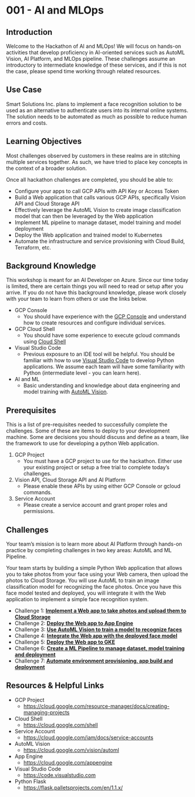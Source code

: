# 001 - AI and MLOps

## Introduction
Welcome to the Hackathon of AI and MLOps! We will focus on hands-on activities that develop proficiency in AI-oriented services such as AutoML Vision, AI Platform, and MLOps pipeline. These challenges assume an introductory to intermediate knowledge of these services, and if this is not the case, please spend time working through related resources.

## Use Case
Smart Solutions Inc. plans to implement a face recognition solution to be used as an alternative to authenticate users into its internal online systems. The solution needs to be automated as much as possible to reduce human errors and costs. 

## Learning Objectives
Most challenges observed by customers in these realms are in stitching multiple services together. As such, we have tried to place key concepts in the context of a broader solution.

Once all hackathon challenges are completed, you should be able to:
- Configure your apps to call GCP APIs with API Key or Access Token
- Build a Web application that calls various GCP APIs, specifically Vision API and Cloud Storage API  
- Effectively leverage the AutoML Vision to create image classification model that can then be leveraged by the Web application
- Implement ML pipeline to manage dataset, model training and model deployment
- Deploy the Web application and trained model to Kubernetes 
- Automate the infrastructure and service provisioning with Cloud Build, Terraform, etc.

## Background Knowledge
This workshop is meant for an AI Developer on Azure. Since our time today is limited, there are certain things you will need to read or setup after you arrive. If you do not have this background knowledge, please work closely with your team to learn from others or use the links below.
- GCP Console
    - You should have experience with the [GCP Console](https://console.cloud.google.com) and understand how to create resources and configure individual services. 
- GCP Cloud Shell
    - You should have some experience to execute gcloud commands using [Cloud Shell](https://cloud.google.com/shell)
- Visual Studio Code
    - Previous exposure to an IDE tool will be helpful. You should be familiar with how to use [Visual Studio Code](https://code.visualstudio.com) to develop Python applications. We assume each team will have some familiarity with Python (intermediate level - you can learn here).
- AI and ML
    - Basic understanding and knowledge about data engineering and model training with [AutoML Vision](https://cloud.google.com/vision/automl).

## Prerequisites
This is a list of pre-requisites needed to successfully complete the challenges.  Some of these are items to deploy to your development machine.  Some are decisions you should discuss and define as a team, like the framework to use for developing a python Web application.

1. GCP Project
    - You must have a GCP project to use for the hackathon. Either use your existing project or setup a free trial to complete today’s challenges.
2. Vision API, Cloud Storage API and AI Platform
    - Please enable these APIs by using either GCP Console or gcloud commands.
3. Service Account
    - Please create a service account and grant proper roles and permissions.

## Challenges
Your team’s mission is to learn more about AI Platform through hands-on practice by completing challenges in two key areas: AutoML and ML Pipeline.

Your team starts by building a simple Python Web application that allows you to take photos from your face using your Web camera, then upload the photos to Cloud Storage. You will use AutoML to train an image classification model for recognizing the face photos. Once you have this face model tested and deployed, you will integrate it with the Web application to implement a simple face recognition system.

- Challenge 1: **[Implement a Web app to take photos and upload them to Cloud Storage]()**
- Challenge 2: **[Deploy the Web app to App Engine]()**
- Challenge 3: **[Use AutoML Vision to train a model to recognize faces]()**
- Challenge 4: **[Integrate the Web app with the deployed face model]()**
- Challenge 5: **[Deploy the Web app to GKE]()**
- Challenge 6: **[Create a ML Pipeline to manage dataset, model training and deployment]()**
- Challenge 7: **[Automate environment provisioning, app build and deployment]()**

## Resources & Helpful Links
- GCP Project
    - <https://cloud.google.com/resource-manager/docs/creating-managing-projects>
- Cloud Shell
    - <https://cloud.google.com/shell>
- Service Account
    - <https://cloud.google.com/iam/docs/service-accounts>
- AutoML Vision
    - <https://cloud.google.com/vision/automl>
- App Engine
    - <https://cloud.google.com/appengine>
- Visual Studio Code
    - <https://code.visualstudio.com>
- Python Flask
    - <https://flask.palletsprojects.com/en/1.1.x/>   
